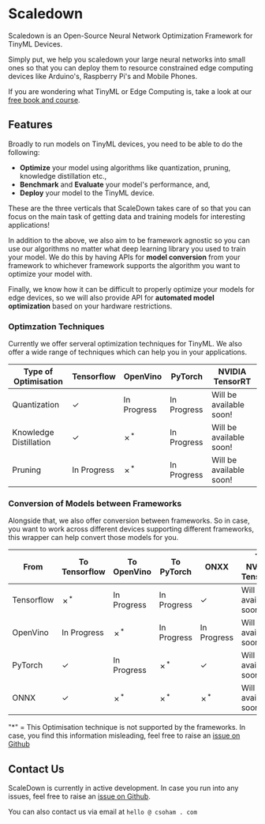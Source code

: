 # Scaledown
Scaledown is an Open-Source Neural Network Optimization Framework for TinyML Devices.

Simply put, we help you scaledown your large neural networks into small ones so that you can deploy them to resource constrained edge computing devices like Arduino's, Raspberry Pi's and Mobile Phones.

If you are wondering what TinyML or Edge Computing is, take a look at our [free book and course](https://scaledown-team.github.io/practical_tinyml_book/).


## Features
Broadly to run models on TinyML devices, you need to be able to do the following:
- **Optimize** your model using algorithms like quantization, pruning, knowledge distillation etc.,
- **Benchmark** and **Evaluate** your model's performance, and,
- **Deploy** your model to the TinyML device.

These are the three verticals that ScaleDown takes care of so that you can focus on the main task of getting data and training models for interesting applications!

In addition to the above, we also aim to be framework agnostic so you can use our algorithms no matter what deep learning library you used to train your model. We do this by having APIs for **model conversion** from your framework to whichever framework supports the algorithm you want to optimize your model with.

Finally, we know how it can be difficult to properly optimize your models for edge devices, so we will also provide API for **automated model optimization** based on your hardware restrictions.

### Optimzation Techniques
Currently we offer serveral optimization techniques for TinyML. We also offer a wide range of techniques which can help you in your applications.

| Type of Optimisation   	| Tensorflow         	| OpenVino                  	| PyTorch     	| NVIDIA TensorRT         	|
|------------------------	|--------------------	|---------------------------	|-------------	|-------------------------	|
| Quantization           	| &check; 	| In Progress               	| In Progress 	| Will be available soon! 	|
| Knowledge Distillation 	| &check;	| &cross;<sup>*</sup> 	| In Progress 	| Will be available soon! 	|
| Pruning                	| In Progress        	| &cross;<sup>*</sup>	| In Progress 	| Will be available soon! 	|


### Conversion of Models between Frameworks

Alongside that, we also offer conversion between frameworks. So in case, you want to work across different devices supporting different frameworks, this wrapper can help convert those models for you.

| From            	|  To Tensorflow          	|  To OpenVino            	| To PyTorch              	| ONXX                    	| To NVIDIA TensorRT      	|
|-----------------	|-------------------------	|-------------------------	|-------------------------	|-------------------------	|-------------------------	|
| Tensorflow      	| &cross;<sup>*<sup>    	| In Progress             	| In Progress             	| &check;                 	| Will be available soon! 	|
| OpenVino        	| In Progress     	| &cross;<sup>*</sup>     	| In Progress     	| In Progress             	| Will be available soon! 	|
| PyTorch         	| &check;                 	| In Progress             	| &cross;<sup>*</sup>     	| &check;                 	| Will be available soon! 	|
| ONNX 	| &check;	| &cross;<sup>*</sup> | &cross;<sup>*</sup>	| &cross;<sup>*</sup>	| Will be available soon!     	|


"*" = This Optimisation technique is not supported by the frameworks. In case, you find this information misleading, feel free to raise an [issue on Github](https://github.com/scaledown-team) 

## Contact Us
ScaleDown is currently in active development. In case you run into any issues, feel free to raise an [issue on Github](https://github.com/scaledown-team).

You can also contact us via email at `hello @ csoham . com`
